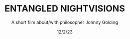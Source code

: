 ---
title: ENTANGLED NIGHTVISIONS
subtitle: A short film about/with philosopher Johnny Golding
meta1:
meta2:
date: 12/2/23
image: the Future Waters film still 2.jpg
thumbnail: entangled.jpg
related: []
---